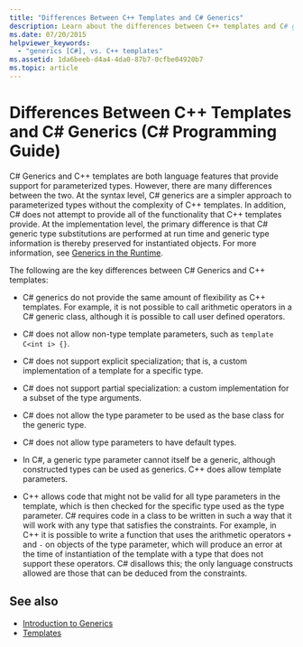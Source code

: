 ```yaml
---
title: "Differences Between C++ Templates and C# Generics"
description: Learn about the differences between C++ templates and C# generics. Both are language features that provide support for parameterized types.
ms.date: 07/20/2015
helpviewer_keywords:
  - "generics [C#], vs. C++ templates"
ms.assetid: 1da6beeb-d4a4-4da0-87b7-0cfbe04920b7
ms.topic: article
---
```

# Differences Between C++ Templates and C# Generics (C# Programming Guide)

C# Generics and C++ templates are both language features that provide support for parameterized types. However, there are many differences between the two. At the syntax level, C# generics are a simpler approach to parameterized types without the complexity of C++ templates. In addition, C# does not attempt to provide all of the functionality that C++ templates provide. At the implementation level, the primary difference is that C# generic type substitutions are performed at run time and generic type information is thereby preserved for instantiated objects. For more information, see [Generics in the Runtime](./generics-in-the-run-time.md).

 The following are the key differences between C# Generics and C++ templates:

- C# generics do not provide the same amount of flexibility as C++ templates. For example, it is not possible to call arithmetic operators in a C# generic class, although it is possible to call user defined operators.

- C# does not allow non-type template parameters, such as `template C<int i> {}`.

- C# does not support explicit specialization; that is, a custom implementation of a template for a specific type.

- C# does not support partial specialization: a custom implementation for a subset of the type arguments.

- C# does not allow the type parameter to be used as the base class for the generic type.

- C# does not allow type parameters to have default types.

- In C#, a generic type parameter cannot itself be a generic, although constructed types can be used as generics. C++ does allow template parameters.

- C++ allows code that might not be valid for all type parameters in the template, which is then checked for the specific type used as the type parameter. C# requires code in a class to be written in such a way that it will work with any type that satisfies the constraints. For example, in C++ it is possible to write a function that uses the arithmetic operators `+` and `-` on objects of the type parameter, which will produce an error at the time of instantiation of the template with a type that does not support these operators. C# disallows this; the only language constructs allowed are those that can be deduced from the constraints.

## See also

- [Introduction to Generics](../../fundamentals/types/generics.md)
- [Templates](/cpp/cpp/templates-cpp)
